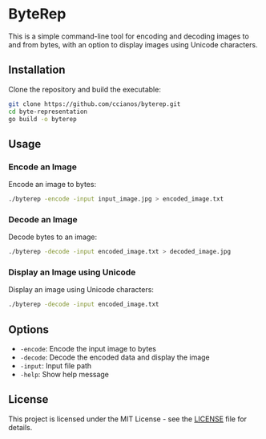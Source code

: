 # ByteRep

This is a simple command-line tool for encoding and decoding images to and from bytes, with an option to display images using Unicode characters.

## Installation

Clone the repository and build the executable:

```bash
git clone https://github.com/ccianos/byterep.git
cd byte-representation
go build -o byterep
```

## Usage

### Encode an Image

Encode an image to bytes:

```bash
./byterep -encode -input input_image.jpg > encoded_image.txt
```

### Decode an Image

Decode bytes to an image:

```bash
./byterep -decode -input encoded_image.txt > decoded_image.jpg
```

### Display an Image using Unicode

Display an image using Unicode characters:

```bash
./byterep -decode -input encoded_image.txt
```

## Options

- `-encode`: Encode the input image to bytes
- `-decode`: Decode the encoded data and display the image
- `-input`: Input file path
- `-help`: Show help message

## License

This project is licensed under the MIT License - see the [LICENSE](LICENSE.md) file for details.

